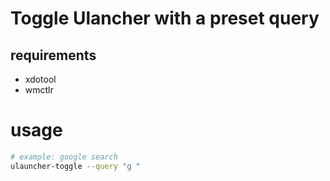# Toggle Ulancher with a preset query

## requirements

- xdotool
- wmctlr

# usage

```bash
# example: google search
ulauncher-toggle --query "g "
```
